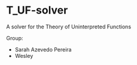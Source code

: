 # T_UF-solver
A solver for the Theory of Uninterpreted Functions

Group: 
- Sarah Azevedo Pereira
- Wesley
